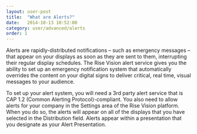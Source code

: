 ```yaml
---
layout: user-post
title:  "What are Alerts?"
date:   2014-10-13 10:52:00
category: user/advanced/alerts
order: 1
---
```


Alerts are rapidly-distributed notifications – such as emergency messages – that appear on your displays as soon as they are sent to them, interrupting their regular display schedules.  The Rise Vision alert service gives you the ability to set up an emergency notification system that automatically overrides the content on your digital signs to deliver critical, real time, visual messages to your audience.  

To set up your alert system, you will need a 3rd party alert service that is CAP 1.2 (Common Alerting Protocol)-compliant.  You also need to allow alerts for your company in the Settings area of the Rise Vision platform.  When you do so, the alerts will appear on all of the displays that you have selected in the Distribution field.  Alerts appear within a presentation that you designate as your Alert Presentation.
